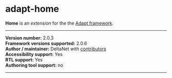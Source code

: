 # adapt-home

**Home** is an *extension* for the the [Adapt framework](https://github.com/adaptlearning/adapt_framework).   

----------------------------
**Version number:**  2.0.3   
**Framework versions supported:**  2.0.6    
**Author / maintainer:** DeltaNet with [contributors](https://github.com/deltanet/adapt-home/graphs/contributors)     
**Accessibility support:** Yes  
**RTL support:** Yes     
**Authoring tool support:** no

----------------------------
